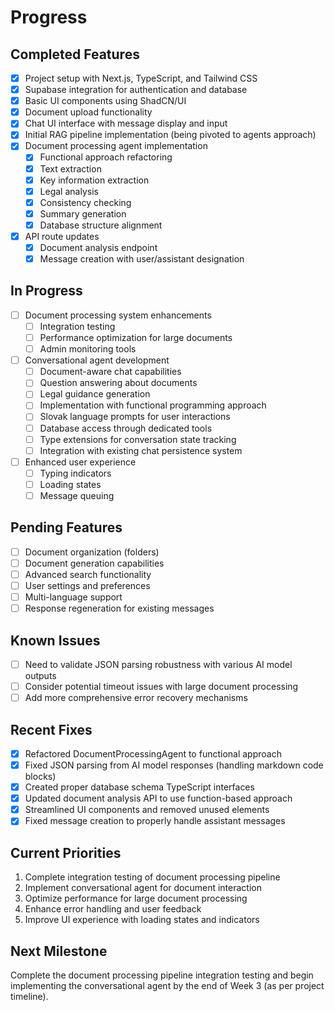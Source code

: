 # Progress

## Completed Features

- [x] Project setup with Next.js, TypeScript, and Tailwind CSS
- [x] Supabase integration for authentication and database
- [x] Basic UI components using ShadCN/UI
- [x] Document upload functionality
- [x] Chat UI interface with message display and input
- [x] Initial RAG pipeline implementation (being pivoted to agents approach)
- [x] Document processing agent implementation
  - [x] Functional approach refactoring
  - [x] Text extraction
  - [x] Key information extraction
  - [x] Legal analysis
  - [x] Consistency checking
  - [x] Summary generation
  - [x] Database structure alignment
- [x] API route updates
  - [x] Document analysis endpoint
  - [x] Message creation with user/assistant designation

## In Progress

- [ ] Document processing system enhancements
  - [ ] Integration testing
  - [ ] Performance optimization for large documents
  - [ ] Admin monitoring tools
- [ ] Conversational agent development
  - [ ] Document-aware chat capabilities
  - [ ] Question answering about documents
  - [ ] Legal guidance generation
  - [ ] Implementation with functional programming approach
  - [ ] Slovak language prompts for user interactions
  - [ ] Database access through dedicated tools
  - [ ] Type extensions for conversation state tracking
  - [ ] Integration with existing chat persistence system
- [ ] Enhanced user experience
  - [ ] Typing indicators
  - [ ] Loading states
  - [ ] Message queuing

## Pending Features

- [ ] Document organization (folders)
- [ ] Document generation capabilities
- [ ] Advanced search functionality
- [ ] User settings and preferences
- [ ] Multi-language support
- [ ] Response regeneration for existing messages

## Known Issues

- [ ] Need to validate JSON parsing robustness with various AI model outputs
- [ ] Consider potential timeout issues with large document processing
- [ ] Add more comprehensive error recovery mechanisms

## Recent Fixes

- [x] Refactored DocumentProcessingAgent to functional approach
- [x] Fixed JSON parsing from AI model responses (handling markdown code blocks)
- [x] Created proper database schema TypeScript interfaces
- [x] Updated document analysis API to use function-based approach
- [x] Streamlined UI components and removed unused elements
- [x] Fixed message creation to properly handle assistant messages

## Current Priorities

1. Complete integration testing of document processing pipeline
2. Implement conversational agent for document interaction
3. Optimize performance for large document processing
4. Enhance error handling and user feedback
5. Improve UI experience with loading states and indicators

## Next Milestone

Complete the document processing pipeline integration testing and begin implementing the conversational agent by the end of Week 3 (as per project timeline).
